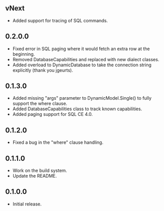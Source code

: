 vNext
-----
* Added support for tracing of SQL commands.

0.2.0.0
--------
* Fixed error in SQL paging where it would fetch an extra row at the beginning.
* Removed DatabaseCapabilities and replaced with new dialect classes.
* Added overload to DynamicDatabase to take the connection string explicitly (thank you jgeurts).

0.1.3.0
-------
* Added missing "args" parameter to DynamicModel.Single() to fully support the where clause.
* Added DatabaseCapabilities class to track known capabilities.
* Added paging support for SQL CE 4.0.

0.1.2.0
-------
* Fixed a bug in the "where" clause handling.

0.1.1.0
-------
* Work on the build system.
* Update the README.

0.1.0.0
-------
* Initial release.
